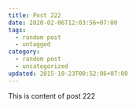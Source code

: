 ```yaml
---
title: Post 222
date: 2020-02-06T12:03:56+07:00
tags:
  - random post
  - untagged
category:
  - random post
  - uncategorized
updated: 2015-10-23T00:52:06+07:00
---
```

This is content of post 222